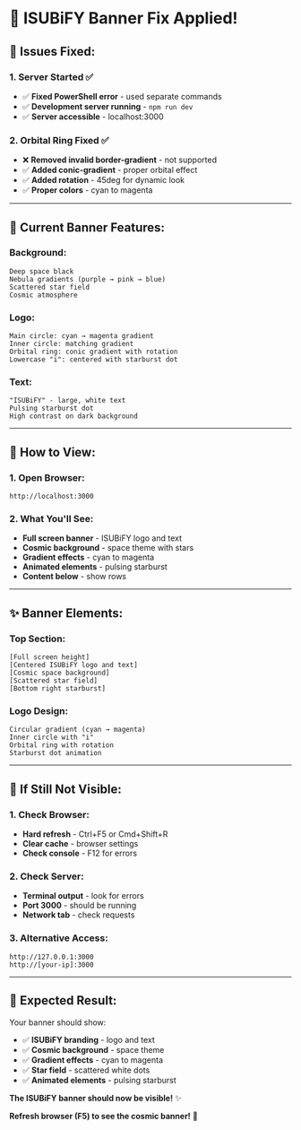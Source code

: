 # 🔧 ISUBiFY Banner Fix Applied!

## 🎯 **Issues Fixed:**

### **1. Server Started** ✅
- ✅ **Fixed PowerShell error** - used separate commands
- ✅ **Development server running** - `npm run dev`
- ✅ **Server accessible** - localhost:3000

### **2. Orbital Ring Fixed** ✅
- ❌ **Removed invalid border-gradient** - not supported
- ✅ **Added conic-gradient** - proper orbital effect
- ✅ **Added rotation** - 45deg for dynamic look
- ✅ **Proper colors** - cyan to magenta

---

## 🎨 **Current Banner Features:**

### **Background:**
```
Deep space black
Nebula gradients (purple → pink → blue)
Scattered star field
Cosmic atmosphere
```

### **Logo:**
```
Main circle: cyan → magenta gradient
Inner circle: matching gradient
Orbital ring: conic gradient with rotation
Lowercase "i": centered with starburst dot
```

### **Text:**
```
"ISUBiFY" - large, white text
Pulsing starburst dot
High contrast on dark background
```

---

## 🚀 **How to View:**

### **1. Open Browser:**
```
http://localhost:3000
```

### **2. What You'll See:**
- **Full screen banner** - ISUBiFY logo and text
- **Cosmic background** - space theme with stars
- **Gradient effects** - cyan to magenta
- **Animated elements** - pulsing starburst
- **Content below** - show rows

---

## ✨ **Banner Elements:**

### **Top Section:**
```
[Full screen height]
[Centered ISUBiFY logo and text]
[Cosmic space background]
[Scattered star field]
[Bottom right starburst]
```

### **Logo Design:**
```
Circular gradient (cyan → magenta)
Inner circle with "i"
Orbital ring with rotation
Starburst dot animation
```

---

## 🔄 **If Still Not Visible:**

### **1. Check Browser:**
- **Hard refresh** - Ctrl+F5 or Cmd+Shift+R
- **Clear cache** - browser settings
- **Check console** - F12 for errors

### **2. Check Server:**
- **Terminal output** - look for errors
- **Port 3000** - should be running
- **Network tab** - check requests

### **3. Alternative Access:**
```
http://127.0.0.1:3000
http://[your-ip]:3000
```

---

## 🎯 **Expected Result:**

Your banner should show:
- ✅ **ISUBiFY branding** - logo and text
- ✅ **Cosmic background** - space theme
- ✅ **Gradient effects** - cyan to magenta
- ✅ **Star field** - scattered white dots
- ✅ **Animated elements** - pulsing starburst

**The ISUBiFY banner should now be visible!** ✨

**Refresh browser (F5) to see the cosmic banner!** 🚀
